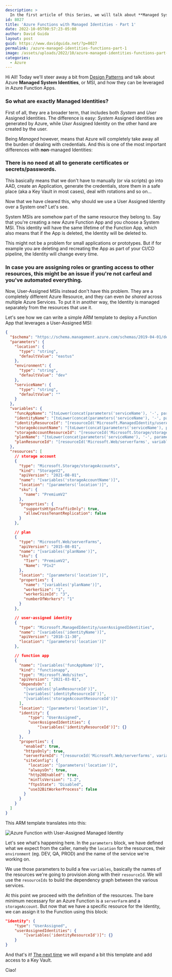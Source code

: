 ```yaml
---
description: >
  In the first article of this Series, we will talk about **Managed System Identities**, or MSI, on Azure and how they can be leveraged in Azure Function Apps.
id: 8027
title: 'Azure Functions with Managed Identities - Part 1'
date: 2022-10-05T00:57:23-05:00
author: David Guida
layout: post
guid: https://www.davidguida.net/?p=8027
permalink: /azure-managed-identities-functions-part-1
image: /assets/uploads/2022/10/azure-managed-identities-functions-part-1.jpg
categories:  
  - Azure
---
```


Hi All! Today we'll steer away a bit from <a href='/is-dependency-injection-dead-part-1' target='_blank'>Design Patterns</a> and talk about Azure **Managed System Identities**, or MSI, and how they can be leveraged in Azure Function Apps.

### So what are exactly **Managed Identities**? 

First of all, they are a broader term, that includes both *System* and *User* Assigned Identities. The difference is easy: *System* Assigned Identities are generated by Azure, while *User* Assigned Identity on the other hand are created by the user.

Being *Managed* however, means that Azure will completely take away all the burden of dealing with credentials. And this is one of the most important differences with **non**-managed Identities:

### There is no need at all to generate certificates or secrets/passwords.

This basically means that we don't have to manually (or via scripts) go into AAD, create an Application, generate the credentials, store them in a safe place (aka a Key Vault in most cases), deal with rotations and so on...

Now that we have cleared this, why should we use a User Assigned Identity over a System one? Let's see.

System MSIs are somehow part of the same resource they belong to. Say that you're creating a new Azure Function App and you choose a System MSI. This identity will have the same lifetime of the Function App, which also means that if the App is deleted, the Identity will be deleted to.

This might not be a problem for small applications or prototypes. But if for example you are deleting and recreating the App as part of your CI/CD pipeline, the Identity will change every time. 
### In case you are assigning roles or granting access to other resources, this might be an issue if you're not carfeul and you've automated everything.

Now, User-Assigned MSIs instead don't have this problem. They are a completely different Azure Resource, and they can even *be shared* across multiple Azure Services. To put it in another way, the Identity is managed separately from the resources that use it.

Let's see how we can write a simple ARM template to deploy a Function App that leverages a User-Assigned MSI:

```json
{
  "$schema": "https://schema.management.azure.com/schemas/2019-04-01/deploymentTemplate.json#",
  "parameters": { 
    "location": {
      "type": "string",
      "defaultValue": "eastus"
    },
    "environment": {
      "type": "string",
      "defaultValue": "dev"
    },
    "serviceName": {
      "type": "string",
      "defaultValue": ""
    }
  },
  "variables": {
    "funcAppName": "[toLower(concat(parameters('serviceName'), '-', parameters('environment')))]",
    "identityName": "[toLower(concat(parameters('serviceName'), '-', parameters('environment')))]",
    "identityResourceId": "[resourceId('Microsoft.ManagedIdentity/userAssignedIdentities', variables('identityName'))]",
    "storageAccountName": "[toLower(concat(parameters('serviceName'), parameters('environment')))]",
    "storageAccountResourceId": "[resourceId('Microsoft.Storage/storageAccounts', variables('storageAccountName'))]",
    "planName": "[toLower(concat(parameters('serviceName'), '-', parameters('environment')))]",
    "planResourceId": "[resourceId('Microsoft.Web/serverfarms', variables('planName'))]"
  },
  "resources": [
    // storage account
    {
      "type": "Microsoft.Storage/storageAccounts",
      "kind": "StorageV2",
      "apiVersion": "2021-08-01",
      "name": "[variables('storageAccountName')]",
      "location": "[parameters('location')]",
      "sku": {
        "name": "PremiumV2"
      },
      "properties": {
        "supportsHttpsTrafficOnly": true,
        "allowCrossTenantReplication": false
      }
    },

    // plan
    {
      "type": "Microsoft.Web/serverFarms",
      "apiVersion": "2015-08-01",
      "name": "[variables('planName')]",
      "sku": {
        "Tier": "PremiumV2",
        "Name": "P1v2"
      },
      "location": "[parameters('location')]",
      "properties": {
        "name": "[variables('planName')]",
        "workerSize": "1",
        "workerSizeId": "3",
        "numberOfWorkers": "1"
      }
    },

    // user-assigned identity
    {
      "type": "Microsoft.ManagedIdentity/userAssignedIdentities",
      "name": "[variables('identityName')]",
      "apiVersion": "2018-11-30",
      "location": "[parameters('location')]"
    },

    // function app
    {
      "name": "[variables('funcAppName')]",
      "kind": "functionapp",
      "type": "Microsoft.Web/sites",
      "apiVersion": "2021-03-01",
      "dependsOn": [
        "[variables('planResourceId')]",
        "[variables('identityResourceId')]",
        "[variables('storageAccountResourceId')]"
      ],
      "location": "[parameters('location')]",
      "identity": {
          "type": "UserAssigned",
          "userAssignedIdentities": {
              "[variables('identityResourceId')]": {}
          }
      },    
      "properties": {
        "enabled": true,
        "httpsOnly": true,
        "serverFarmId": "[resourceId('Microsoft.Web/serverfarms', variables('planName'))]",        
        "siteConfig": {
          "location": "[parameters('location')]",
          "alwaysOn": true,
          "http20Enabled": true,
          "minTlsVersion": "1.2",
          "ftpsState": "Disabled",
          "use32BitWorkerProcess": false
        }
      }
    }
  ]
}
```
This ARM template translates into this:

![Azure Function with User-Assigned Managed Identity](/assets/uploads/2022/10/user-assigned-identity-resources.jpg)

Let's see what's happening here. In the `parameters` block, we have defined what we expect from the caller, namely the `location` for the resources, their `environment` (eg. DEV, QA, PROD) and the name of the service we're working on.

We use those parameters to build a few `variables`, basically the names of the resources we're going to provision along with their `resourceId`. We will use the `resourceIds` to build the dependency graph between the various services.

At this point we proceed with the definition of the resources. The bare minimum necessary for an Azure Function is a `serverFarm` and a `storageAccount`. But now that we have a specific resource for the Identity, we can assign it to the Function using this block:
```json
"identity": {
    "type": "UserAssigned",
    "userAssignedIdentities": {
        "[variables('identityResourceId')]": {}
    }
}
```      

And that's it! <a href='/azure-managed-identities-functions-part-2' target='_blank'>The next time</a> we will expand a bit this template and add access to a Key Vault.

Ciao!